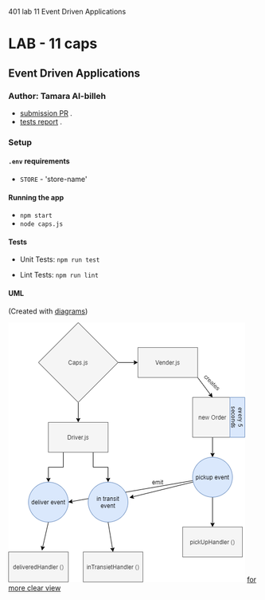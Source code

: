 401 lab 11 Event Driven Applications
# LAB - 11 caps
## Event Driven Applications
### Author: Tamara Al-billeh

* [submission PR](https://github.com/tamaraalbilleh/caps/pulls) .
* [tests report](https://github.com/tamaraalbilleh/caps/actions) .
 
### Setup

#### `.env` requirements

- `STORE` - 'store-name'

#### Running the app

- `npm start`
- `node caps.js`

#### Tests

- Unit Tests: `npm run test`
<!-- ![tests](./assets/npm1.PNG) -->
- Lint Tests: `npm run lint`


#### UML

(Created with [diagrams](https://app.diagrams.net/))

![UML Diagram](./assets/uml.png)
[for more clear view](https://app.diagrams.net/#G1hM9YnAllP7O64p50CDyurRyah9Tf48bu) 